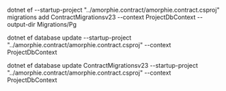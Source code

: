 dotnet ef --startup-project "../amorphie.contract/amorphie.contract.csproj" migrations add ContractMigrationsv23 --context ProjectDbContext --output-dir Migrations/Pg

dotnet ef database update --startup-project "../amorphie.contract/amorphie.contract.csproj"  --context ProjectDbContext

dotnet ef database update ContractMigrationsv23 --startup-project "../amorphie.contract/amorphie.contract.csproj"  --context ProjectDbContext
 